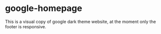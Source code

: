 # google-homepage

This is a visual copy of google dark theme website, at the moment only the footer is responsive.
